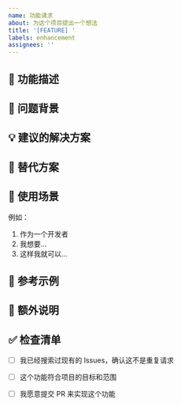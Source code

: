 ```yaml
---
name: 功能请求
about: 为这个项目提出一个想法
title: '[FEATURE] '
labels: enhancement
assignees: ''
---
```


## 🚀 功能描述

<!-- 清晰简洁地描述你想要的功能 -->

## 🎯 问题背景

<!-- 描述这个功能要解决什么问题 -->

## 💡 建议的解决方案

<!-- 描述你希望如何实现这个功能 -->

## 🔄 替代方案

<!-- 描述你考虑过的其他替代方案 -->

## 📝 使用场景

<!-- 描述这个功能的具体使用场景 -->

例如：
1. 作为一个开发者
2. 我想要...
3. 这样我就可以...

## 📸 参考示例

<!-- 如果有其他项目实现了类似功能，可以提供参考链接或截图 -->

## 💭 额外说明

<!-- 添加任何其他关于功能请求的上下文或截图 -->

## ✅ 检查清单

- [ ] 我已经搜索过现有的 Issues，确认这不是重复请求
- [ ] 这个功能符合项目的目标和范围
- [ ] 我愿意提交 PR 来实现这个功能

